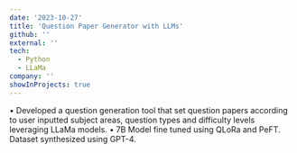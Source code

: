 ```yaml
---
date: '2023-10-27'
title: 'Question Paper Generator with LLMs'
github: ''
external: ''
tech:
  - Python
  - LLaMa
company: ''
showInProjects: true
---
```


• Developed a question generation tool that set question papers according to user inputted subject areas, question
types and difficulty levels leveraging LLaMa models.
• 7B Model fine tuned using QLoRa and PeFT. Dataset synthesized using GPT-4.